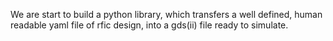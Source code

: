 We are start to build a python library, which transfers a well defined, human readable yaml file of rfic design, into a gds(ii) file ready to simulate. 
